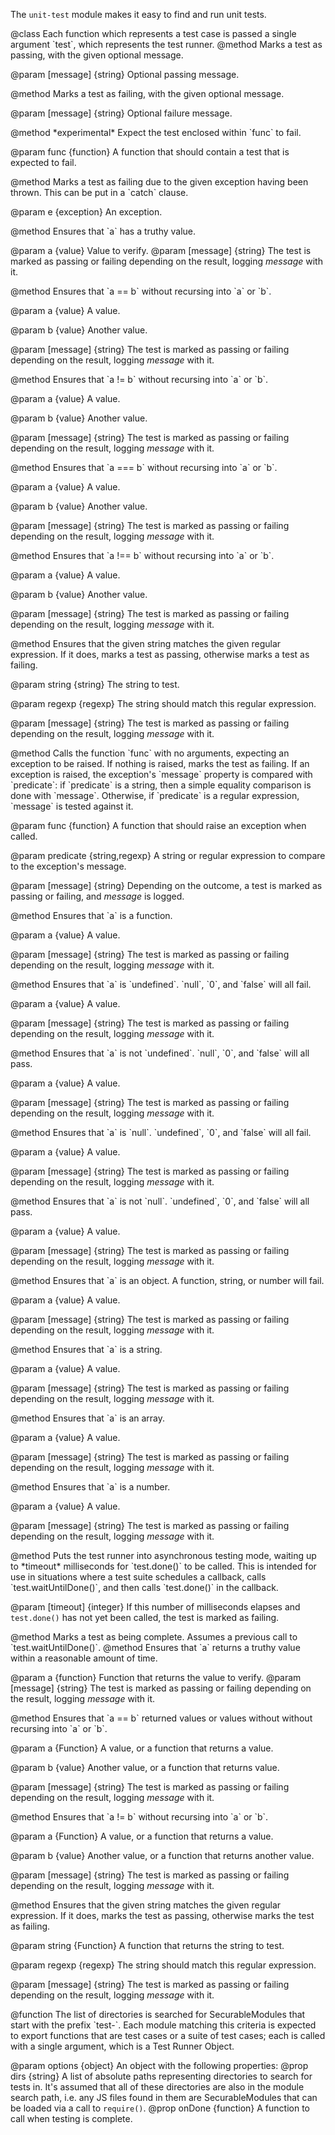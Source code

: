 <!-- contributed by Atul Varma [atul@mozilla.com]  -->
<!-- edited by Noelle Murata [fiveinchpixie@gmail.com]  -->
<!-- edited by Shane Tomlinson[stomlinson@mozilla.com] -->

The `unit-test` module makes it easy to find and run unit tests.

<api name="test">
@class
Each function which represents a test case is passed a single argument
`test`, which represents the test runner.

<api name="pass">
@method
  Marks a test as passing, with the given optional message.

@param [message] {string}
  Optional passing message.
</api>


<api name="fail">
@method
  Marks a test as failing, with the given optional message.

@param [message] {string}
  Optional failure message.
</api>

<api name="expectFail">
@method
  *experimental* Expect the test enclosed within `func` to fail. 

@param func {function}
  A function that should contain a test that is expected to fail.
</api>

<api name="exception">
@method
  Marks a test as failing due to the given exception having been thrown.
  This can be put in a `catch` clause.

@param e {exception}
  An exception.
</api>

<api name="assert">
@method
  Ensures that `a` has a truthy value.

@param a {value}
  Value to verify.
@param [message] {string}
  The test is marked as passing or failing depending on the result, logging
  *message* with it.
</api>


<api name="assertEqual">
@method
  Ensures that `a == b` without recursing into `a` or `b`.

@param a {value}
  A value.

@param b {value}
  Another value.

@param [message] {string}
  The test is marked as passing or failing depending on the result, logging
  *message* with it.
</api>

<api name="assertNotEqual">
@method
  Ensures that `a != b` without recursing into `a` or `b`.

@param a {value}
  A value.

@param b {value}
  Another value.

@param [message] {string}
  The test is marked as passing or failing depending on the result, logging
  *message* with it.
</api>

<api name="assertStrictEqual">
@method
  Ensures that `a === b` without recursing into `a` or `b`.

@param a {value}
  A value.

@param b {value}
  Another value.

@param [message] {string}
  The test is marked as passing or failing depending on the result, logging
  *message* with it.
</api>


<api name="assertNotStrictEqual">
@method
  Ensures that `a !== b` without recursing into `a` or `b`.

@param a {value}
  A value.

@param b {value}
  Another value.

@param [message] {string}
  The test is marked as passing or failing depending on the result, logging
  *message* with it.
</api>

<api name="assertMatches">
@method
  Ensures that the given string matches the given regular expression.
  If it does, marks a test as passing, otherwise marks a test as
  failing.

@param string {string}
  The string to test.

@param regexp {regexp}
  The string should match this regular expression.

@param [message] {string}
  The test is marked as passing or failing depending on the result, logging
  *message* with it.
</api>


<api name="assertRaises">
@method
  Calls the function `func` with no arguments, expecting an exception
  to be raised. If nothing is raised, marks the test as failing. If an
  exception is raised, the exception's `message` property is
  compared with `predicate`: if `predicate` is a string, then a
  simple equality comparison is done with `message`. Otherwise,
  if `predicate` is a regular expression, `message` is tested
  against it.

@param func {function}
  A function that should raise an exception when called.

@param predicate {string,regexp}
  A string or regular expression to compare to the exception's message.

@param [message] {string}
  Depending on the outcome, a test is marked as passing or failing, and
  *message* is logged.
</api>


<api name="assertFunction">
@method
  Ensures that `a` is a function.

@param a {value}
  A value.

@param [message] {string}
  The test is marked as passing or failing depending on the result, logging
  *message* with it.
  
</api>  


<api name="assertUndefined">
@method
  Ensures that `a` is `undefined`.  `null`, `0`, and `false` will all fail.

@param a {value}
  A value.

@param [message] {string}
  The test is marked as passing or failing depending on the result, logging
  *message* with it.
  
</api>  


<api name="assertNotUndefined">
@method
  Ensures that `a` is not `undefined`.  `null`, `0`, and `false` will all pass.

@param a {value}
  A value.

@param [message] {string}
  The test is marked as passing or failing depending on the result, logging
  *message* with it.
  
</api>  


<api name="assertNull">
@method
  Ensures that `a` is `null`.  `undefined`, `0`, and `false` will all fail.

@param a {value}
  A value.

@param [message] {string}
  The test is marked as passing or failing depending on the result, logging
  *message* with it.
  
</api>  


<api name="assertNotNull">
@method
  Ensures that `a` is not `null`.  `undefined`, `0`, and `false` will all pass.

@param a {value}
  A value.

@param [message] {string}
  The test is marked as passing or failing depending on the result, logging
  *message* with it.
  
</api>  


<api name="assertObject">
@method
  Ensures that `a` is an object.  A function, string, or number will fail.

@param a {value}
  A value.

@param [message] {string}
  The test is marked as passing or failing depending on the result, logging
  *message* with it.
  
</api>  


<api name="assertString">
@method
  Ensures that `a` is a string.

@param a {value}
  A value.

@param [message] {string}
  The test is marked as passing or failing depending on the result, logging
  *message* with it.
  
</api>  


<api name="assertArray">
@method
  Ensures that `a` is an array.

@param a {value}
  A value.

@param [message] {string}
  The test is marked as passing or failing depending on the result, logging
  *message* with it.
  
</api>  


<api name="assertNumber">
@method
  Ensures that `a` is a number.

@param a {value}
  A value.

@param [message] {string}
  The test is marked as passing or failing depending on the result, logging
  *message* with it.
  
</api>  


<api name="waitUntilDone">
@method
  Puts the test runner into asynchronous testing mode, waiting up to
  *timeout* milliseconds for `test.done()` to be called.  This
  is intended for use in situations where a test suite schedules a
  callback, calls `test.waitUntilDone()`, and then calls
  `test.done()` in the callback.

@param [timeout] {integer}
  If this number of milliseconds elapses and `test.done()` has not yet been
  called, the test is marked as failing.
</api>


<api name="done">
@method
  Marks a test as being complete.  Assumes a previous call to
  `test.waitUntilDone()`.
</api>

</api>


<api name="waitUntil">
@method
  Ensures that `a` returns a truthy value within a reasonable amount of time.

@param a {function}
  Function that returns the value to verify.
@param [message] {string}
  The test is marked as passing or failing depending on the result, logging
  *message* with it.
</api>


<api name="waitUntilEqual">
@method
  Ensures that `a == b` returned values or values without without recursing
  into `a` or `b`.

@param a {Function}
  A value, or a function that returns a value.

@param b {value}
  Another value, or a function that returns value.

@param [message] {string}
  The test is marked as passing or failing depending on the result, logging
  *message* with it.
</api>

<api name="waitUntilNotEqual">
@method
  Ensures that `a != b` without recursing into `a` or `b`.

@param a {Function}
  A value, or a function that returns a value.

@param b {value}
  Another value, or a function that returns another value.

@param [message] {string}
  The test is marked as passing or failing depending on the result, logging
  *message* with it.
</api>


<api name="waitUntilMatches">
@method
  Ensures that the given string matches the given regular expression.
  If it does, marks the test as passing, otherwise marks the test as
  failing.

@param string {Function}
  A function that returns the string to test.

@param regexp {regexp}
  The string should match this regular expression.

@param [message] {string}
  The test is marked as passing or failing depending on the result, logging
  *message* with it.
</api>



<api name="findAndRunTests">
@function
  The list of directories is searched for SecurableModules that start
  with the prefix `test-`.  Each module matching this criteria is
  expected to export functions that are test cases or a suite of test
  cases; each is called with a single argument, which is a Test Runner
  Object.

@param options {object}
  An object with the following properties:
  @prop dirs {string}
    A list of absolute paths representing directories to search
    for tests in.  It's assumed that all of these directories are also
    in the module search path, i.e. any JS files found in them are
    SecurableModules that can be loaded via a call to
    `require()`.
  @prop onDone {function}
    A function to call when testing is complete.
</api>
